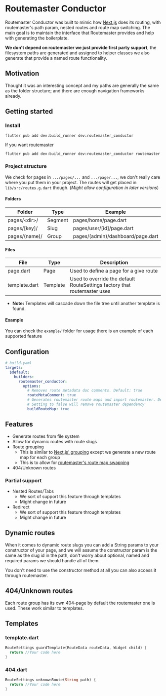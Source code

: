 # Routemaster Conductor

Routemaster Conductor was built to mimic how [Next.js](https://nextjs.org/docs/app/building-your-application/routing)
does its routing, with routemaster's path param, nested routes and
route map switching. The main goal is to maintain the interface that Routemaster provides and help with generating the
boilerplate.

__We don't depend on routemaster we just provide first party support__, the filesystem paths are generated and assigned
to helper classes we also generate that provide a named route functionality.

## Motivation

Thought it was an interesting concept and my paths are generally the same as the folder structure; and there are enough
navigation frameworks already.

## Getting started

### Install

```shell
flutter pub add dev:build_runner dev:routemaster_conductor
```

If you want routemaster

```shell
flutter pub add dev:build_runner dev:routemaster_conductor routemaster
```

### Project structure

We check for pages in `.../pages/...` and `.../page/...`, we don't really care where you put them in your project. The
routes will get placed in `lib/src/routes.g.dart` though. (_Might allow configuration in later versions_)

#### Folders

| Folder        | Type    | Example                           | Route      |
|---------------|---------|-----------------------------------|------------|
| pages/\<dir>/ | Segment | pages/home/page.dart              | /home      |
| pages/[key]/  | Slug    | pages/user/[id]/page.dart         | /user/:id  |
| pages/(name)/ | Group   | pages/(admin)/dashboard/page.dart | /dashboard |

#### Files

| File          | Type     | Description                                                              |
|---------------|----------|--------------------------------------------------------------------------|
| page.dart     | Page     | Used to define a page for a give route                                   |
| template.dart | Template | Used to override the default RouteSettings factory that routemaster uses |

* __Note:__ Templates will cascade down the file tree until another template is found.

#### Example

You can check the `example/` folder for usage there is an example of each supported feature

## Configuration

```yaml 
# build.yaml
targets:
  $default:
    builders:
      routemaster_conductor:
        options:
          # Removes route metadata doc comments. Default: true
          routeMetaComment: true
          # Generates routemaster route maps and import routemaster. Default: true
          # Setting to false will remove routemaster dependency
          buildRouteMap: true 
```

## Features

- Generate routes from file system
- Allow for dynamic routes with route slugs
- Route grouping
    - This is similar to [Next.js' grouping](https://nextjs.org/docs/app/building-your-application/routing/route-groups)
      except we generate a new route map for each group
    - This is to allow for [routemaster's route map swapping](https://pub.dev/packages/routemaster#swap-routing-map)
- 404/Unknown routes

### Partial support

- Nested Routes/Tabs
    - We sort of support this feature through templates
    - Might change in future
- Redirect
    - We sort of support this feature through templates
    - Might change in future

## Dynamic routes

When it comes to dynamic route slugs you can add a String params to your constructor of your page, and we will assume
the constructor param is the same as the slug id in the path, don't worry about optional, named and required params we
should handle all of them.

You don't need to use the constructor method at all you can also access it through routemaster.

## 404/Unknown routes

Each route group has its own 404-page by default the routemaster one is used. These work similar to templates.

## Templates

### template.dart

```dart
RouteSettings guardTemplate(RouteData routeData, Widget child) {
  return //Your code here
}
```

### 404.dart

```dart
RouteSettings unknownRoute(String path) {
  return //Your code here
}
```